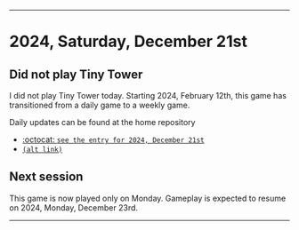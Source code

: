 
***

# 2024, Saturday, December 21st

## Did not play Tiny Tower

<!-- TODO: For each weekly entry, make sure the date is correct. The day of the week should be modified in 4 places !-->

I did not play Tiny Tower today. Starting 2024, February 12th, this game has transitioned from a daily game to a weekly game.

Daily updates can be found at the home repository

- [:octocat: `see the entry for 2024, December 21st`](https://github.com/seanpm2001/SeansLifeArchive_Images_TinyTower/tree/master/tiny%20tower/2024/12_December/21/) 
- [`(alt link)`](/tiny%20tower/2024/12_December/21/)

## Next session

This game is now played only on Monday. Gameplay is expected to resume on 2024, Monday, December 23rd.

***
